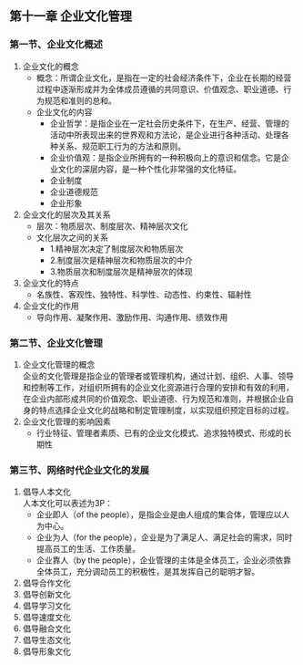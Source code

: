 ## 第十一章 企业文化管理
### 第一节、企业文化概述
1. 企业文化的概念  
    - 概念：所谓企业文化，是指在一定的社会经济条件下，企业在长期的经营过程中逐渐形成并为全体成员遵循的共同意识、价值观念、职业道德、行为规范和准则的总和。
    - 企业文化的内容
        - 企业哲学：是指企业在一定社会历史条件下，在生产、经营、管理的活动中所表现出来的世界观和方法论，是企业进行各种活动、处理各种关系、规范职工行为的方法和原则。
        - 企业价值观：是指企业所拥有的一种积极向上的意识和信念。它是企业文化的深层内容，是一种个性化非常强的文化特征。
        - 企业制度
        - 企业道德规范
        - 企业形象
2. 企业文化的层次及其关系
    - 层次：物质层次、制度层次、精神层次文化
    - 文化层次之间的关系
        - 1.精神层次决定了制度层次和物质层次
        - 2.制度层次是精神层次和物质层次的中介
        - 3.物质层次和制度层次是精神层次的体现
3. 企业文化的特点
    - 名族性、客观性、独特性、科学性、动态性、约束性、辐射性
4. 企业文化的作用
    - 导向作用、凝聚作用、激励作用、沟通作用、绩效作用
### 第二节、企业文化管理
1. 企业文化管理的概念  
    企业的文化管理是指企业的管理者或管理机构，通过计划、组织、人事、领导和控制等工作，对组织所拥有的企业文化资源进行合理的安排和有效的利用，在企业内部形成共同的价值观念、职业道德、行为规范和准则，并根据企业自身的特点选择企业文化的战略和制定管理制度，以实现组织预定目标的过程。
2. 企业文化管理的影响因素
    - 行业特征、管理者素质、已有的企业文化模式、追求独特模式、形成的长期性
### 第三节、网络时代企业文化的发展
1. 倡导人本文化  
    人本文化可以表述为3P：
    - 企业即人（of the people），是指企业是由人组成的集合体，管理应以人为中心。
    - 企业为人（for the people），企业是为了满足人、满足社会的需求，同时提高员工的生活、工作质量。
    - 企业靠人（by the people），企业管理的主体是全体员工，企业必须依靠全体员工，充分调动员工的积极性，是其发挥自己的聪明才智。
2. 倡导合作文化
3. 倡导创新文化
4. 倡导学习文化
5. 倡导速度文化
6. 倡导融合文化
7. 倡导生态文化
8. 倡导形象文化